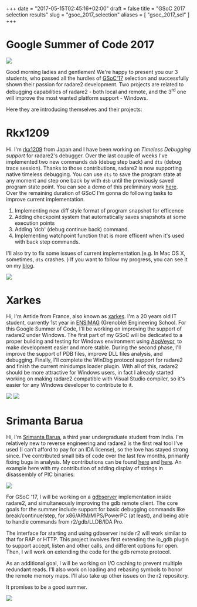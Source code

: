 +++
date = "2017-05-15T02:45:16+02:00"
draft = false
title = "GSoC 2017 selection results"
slug = "gsoc_2017_selection"
aliases = [
 "gsoc_2017_sel"
]
+++

# Google Summer of Code 2017

![](https://i.imgur.com/u6c06A9.png)

Good morning ladies and gentlemen!
We're happy to present you our 3 students, who passed all the hurdles of [GSoC'17](https://summerofcode.withgoogle.com/) selection and successfully shown their passion for radare2 development. Two projects are related to debugging capabilities of radare2 - both local and remote, and the 3<sup>rd</sup> one will improve the most wanted platform support - Windows.

Here they are introducing themselves and their projects:

# Rkx1209

Hi. I'm [rkx1209](https://rkx1209.github.io/) from Japan and I have been working on *Timeless Debugging support* for radare2's debugger. Over the last couple of weeks I've implemented two new commands `dsb` (debug step back) and `dts` (debug trace session). Thanks to those contributions, radare2 is now supporting native timeless debugging. 
You can use `dts` to save the program state at any moment and step one back by with `dsb` until the previously saved program state point. You can see a demo of this preliminary work [here](https://asciinema.org/a/7i8rcl6eyu0xsuc249lzqhi4m). 
Over the remaining duration of GSoC I'm gonna do following tasks to improve current implementation.

1. Implementing new diff style format of program snapshot for efficence
2. Adding checkpoint system that automatically saves snapshots at some execution points
3. Adding 'dcb' (debug continue back) command.
4. Implementing watchpoint function that is more efficent when it's used with back step commands.

I'll also try to fix some issues of current implementation.(e.g. In Mac OS X, sometimes, `dts` crashes. )
If you want to follow my progress, you can see it on my [blog](https://rkx1209.github.io/).

![](https://i.imgur.com/NgGi5yj.png)


# Xarkes

Hi, I'm Antide from France, also known as [xarkes](https://twitter.com/xarkes_). I'm a 20 years old IT student, currently 1st year in [ENSIMAG](http://ensimag.grenoble-inp.fr) (Grenoble) Engineering School. 
For this Google Summer of Code, I'll be working on improving the support of radare2 under Windows. The first part of my GSoC will be dedicated to a proper building and testing for Windows environment using [AppVeyor](https://ci.appveyor.com/project/radare/radare2), to make development easier and more stable. During the second phase, I'll improve the support of PDB files, improve DLL files analysis, and debugging. Finally, I'll complete the WinDbg protocol support for radare2 and finish the current minidumps loader plugin.
With all of this, radare2 should be more attractive for Windows users, in fact I already started working on making radare2 compatible with Visual Studio compiler, so it's easier for any Windows developer to contribute to it.

![](https://i.imgur.com/xaHKpgp.png)
![](https://i.imgur.com/MYYzXPA.png)


# Srimanta Barua

Hi, I'm [Srimanta Barua](https://github.com/SrimantaBarua), a third year undergraduate student from India. I'm relatively new to reverse engineering and radare2 is the first real tool I've used (I can't afford to pay for an IDA license), so the love has stayed strong since. I've contributed small bits of code over the last few months, primarily fixing bugs in analysis. My contributions can be found [here](https://github.com/radare/radare2/pulls?q=is%3Apr+is%3Aclosed+author%3ASrimantaBarua)
and [here](https://github.com/radare/radare2-extras/pulls?q=is%3Apr+is%3Aclosed+author%3ASrimantaBarua).
 An example here with my contribution of adding display of strings in disassembly of PIC binaries:

![](https://i.imgur.com/bvYq0Sa.png)

For GSoC '17, I will be working on a [gdbserver](https://en.wikipedia.org/wiki/Gdbserver) implementation inside radare2, and simultaneously improving the gdb remote client. The core goals for the summer include support for basic debugging commands like break/continue/step, for x86/ARM/MIPS/PowerPC (at least), and being able to handle commands from r2/gdb/LLDB/IDA Pro.

The interface for starting and using gdbserver inside r2 will work similar to that for RAP or HTTP. This project involves first extending the io_gdb plugin to support accept, listen and other calls, and different options for open. Then, I will work on extending the code for the gdb remote protocol.

As an additional goal, I will be working on I/O caching to prevent multiple redundant reads. I'll also work on loading and rebasing symbols to honor the remote memory maps. I'll also take up other issues on the r2 repository.

It promises to be a good summer.

![](https://i.imgur.com/DHPNM3k.png)

